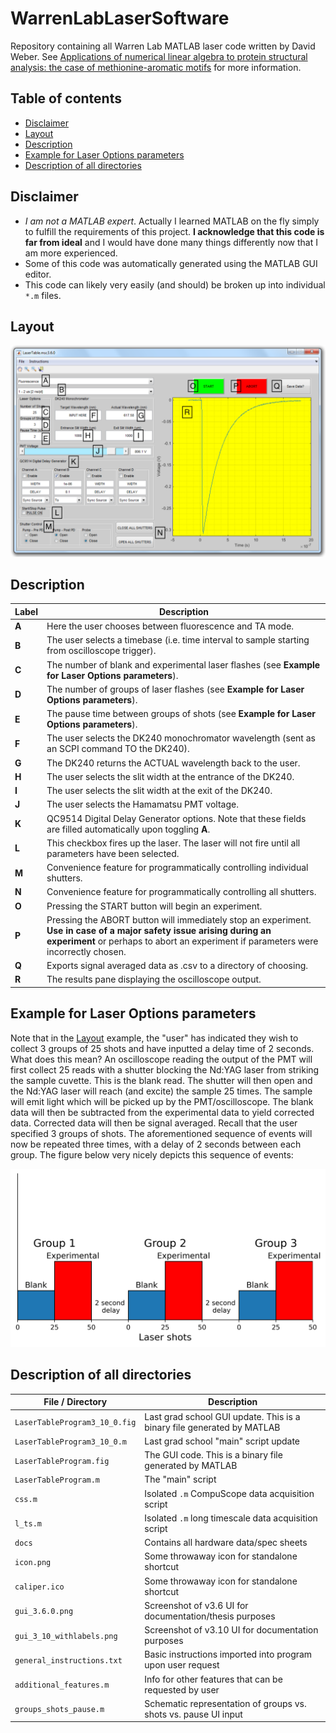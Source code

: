 # WarrenLabLaserSoftware
Repository containing all Warren Lab MATLAB laser code written by David Weber. See [Applications of numerical linear algebra to protein structural analysis: the case of methionine-aromatic motifs](https://summit.sfu.ca/item/18741) for more information.

## Table of contents
- [Disclaimer](#disclaimer)
- [Layout](#layout)
- [Description](#description)
- [Example for Laser Options parameters](#example-for-laser-options-parameters)
- [Description of all directories](#description-of-all-directories)

## Disclaimer
- _I am not a MATLAB expert_. Actually I learned MATLAB on the fly simply to fulfill the requirements of this project. **I acknowledge that this code is far from ideal** and I would have done many things differently now that I am more experienced.
- Some of this code was automatically generated using the MATLAB GUI editor.
- This code can likely very easily (and should) be broken up into individual `*.m` files.

## Layout
<p align="center">
    <img src="pngs/gui_3_10_withlabels.png">
</p>

## Description
Label | Description
----- | -----------
**A** |  Here the user chooses between fluorescence and TA mode.
**B** |  The user selects a timebase (i.e. time interval to sample starting from oscilloscope trigger).
**C** |  The number of blank and experimental laser flashes (see **Example for Laser Options parameters**).
**D** |  The number of groups of laser flashes (see **Example for Laser Options parameters**).
**E** |  The pause time between groups of shots (see **Example for Laser Options parameters**).
**F** |  The user selects the DK240 monochromator wavelength (sent as an SCPI command TO the DK240).
**G** |  The DK240 returns the ACTUAL wavelength back to the user.
**H** |  The user selects the slit width at the entrance of the DK240.
**I** |  The user selects the slit width at the exit of the DK240.
**J** |  The user selects the Hamamatsu PMT voltage.
**K** |  QC9514 Digital Delay Generator options. Note that these fields are filled automatically upon toggling **A**.
**L** |  This checkbox fires up the laser. The laser will not fire until all parameters have been selected.
**M** |  Convenience feature for programmatically controlling individual shutters.
**N** |  Convenience feature for programmatically controlling all shutters.
**O** |  Pressing the START button will begin an experiment.
**P** |  Pressing the ABORT button will immediately stop an experiment. **Use in case of a major safety issue arising during an experiment** or perhaps to abort an experiment if parameters were incorrectly chosen.
**Q** |  Exports signal averaged data as .csv to a directory of choosing.
**R** |  The results pane displaying the oscilloscope output.

## Example for Laser Options parameters
Note that in the [Layout](#layout) example, the "user" has indicated they wish to collect 3 groups of 25 shots and have inputted a delay time of 2 seconds. What does this mean? An oscilloscope reading the output of the PMT will first collect 25 reads with a shutter blocking the Nd:YAG laser from striking the sample cuvette. This is the blank read. The shutter will then open and the Nd:YAG laser will reach (and excite) the sample 25 times. The sample will emit light which will be picked up by the PMT/oscilloscope. The blank data will then be subtracted from the experimental data to yield corrected data. Corrected data will then be signal averaged. Recall that the user specified 3 groups of shots. The aforementioned sequence of events will now be repeated three times, with a delay of 2 seconds between each group. The figure below very nicely depicts this sequence of events:
<p align="center">
    <img src="pngs/groups_shots_pause.png" width=650>
</p>

## Description of all directories
File / Directory | Description
---------------- | -----------
`LaserTableProgram3_10_0.fig` | Last grad school GUI update. This is a binary file generated by MATLAB
`LaserTableProgram3_10_0.m` | Last grad school "main" script update
`LaserTableProgram.fig` | The GUI code. This is a binary file generated by MATLAB
`LaserTableProgram.m` | The "main" script
`css.m` | Isolated `.m` CompuScope data acquisition script
`l_ts.m` | Isolated `.m` long timescale data acquisition script
`docs` | Contains all hardware data/spec sheets
`icon.png` | Some throwaway icon for standalone shortcut
`caliper.ico` | Some throwaway icon for standalone shortcut
`gui_3.6.0.png` | Screenshot of v3.6 UI for documentation/thesis purposes
`gui_3_10_withlabels.png` | Screenshot of v3.10 UI for documentation purposes
`general_instructions.txt` | Basic instructions imported into program upon user request
`additional_features.m` | Info for other features that can be requested by user
`groups_shots_pause.m` | Schematic representation of groups vs. shots vs. pause UI input
